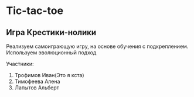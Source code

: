 # Tic-tac-toe
## Игра Крестики-нолики
Реализуем самоиграющую игру, на основе обучения с подкреплением. Используем эволюционный подход

Участники:
1) Трофимов Иван(Это я кста)
2) Тимофеева Алена
3) Лапытов Альберт
